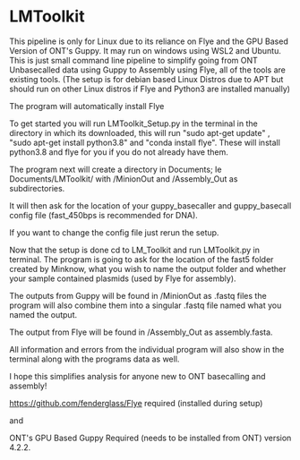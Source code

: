 # LMToolkit
This pipeline is only for Linux due to its reliance on Flye and the GPU Based Version of ONT's Guppy. It may run on windows using WSL2 and Ubuntu. 
This is just small command line pipeline to simplify going from ONT Unbasecalled data using Guppy to Assembly using Flye, all of the tools are existing tools.
(The setup is for debian based Linux Distros due to APT but should run on other Linux distros if Flye and Python3 are installed manually) 


The program will automatically install Flye

To get started you will run LMToolkit_Setup.py in the terminal in the directory in which its downloaded, this will run  "sudo apt-get update" , "sudo apt-get install python3.8" and "conda install flye". These will install python3.8 and flye for you if you do not already have them. 

The program next will create a directory in Documents; Ie Documents/LMToolkit/ with /MinionOut and /Assembly_Out as subdirectories.

It will then ask for the location of your guppy_basecaller and guppy_basecall config file (fast_450bps is recommended for DNA). 

If you want to change the config file just rerun the setup.

Now that the setup is done cd to LM_Toolkit and run LMToolkit.py in terminal.
The program is going to ask for the location of the fast5 folder created by Minknow, what you wish to name the output folder and whether your sample contained plasmids (used by Flye for assembly). 

The outputs from Guppy will be found in /MinionOut as .fastq files the program will also combine them into a singular .fastq file named what you named the output.

The output from Flye will be found in /Assembly_Out as assembly.fasta. 

All information and errors from the individual program will also show in the terminal along with the programs data as well.


I hope this simplifies analysis for anyone new to ONT basecalling and assembly! 



https://github.com/fenderglass/Flye required (installed during setup)

and

ONT's GPU Based Guppy Required (needs to be installed from ONT) version 4.2.2. 
